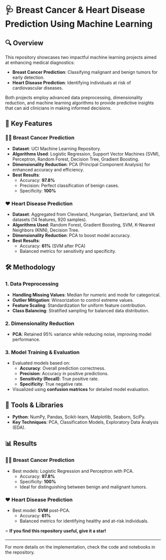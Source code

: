 # 🩺 **Breast Cancer & Heart Disease Prediction Using Machine Learning**

## 🔍 **Overview**
This repository showcases two impactful machine learning projects aimed at enhancing medical diagnostics:

- **Breast Cancer Prediction**: Classifying malignant and benign tumors for early detection.
- **Heart Disease Prediction**: Identifying individuals at risk of cardiovascular diseases.

Both projects employ advanced data preprocessing, dimensionality reduction, and machine learning algorithms to provide predictive insights that can aid clinicians in making informed decisions.

## 🌟 **Key Features**
### 🦸‍♀️ **Breast Cancer Prediction**
- **Dataset**: UCI Machine Learning Repository.
- **Algorithms Used**: Logistic Regression, Support Vector Machines (SVM), Perceptron, Random Forest, Decision Tree, Gradient Boosting.
- **Dimensionality Reduction**: PCA (Principal Component Analysis) for enhanced accuracy and efficiency.
- **Best Results**:
  - Accuracy: **97.8%**
  - Precision: Perfect classification of benign cases.
  - Specificity: **100%**

### ❤️ **Heart Disease Prediction**
- **Dataset**: Aggregated from Cleveland, Hungarian, Switzerland, and VA datasets (14 features, 920 samples).
- **Algorithms Used**: Random Forest, Gradient Boosting, SVM, K-Nearest Neighbors (KNN), Decision Tree.
- **Dimensionality Reduction**: PCA to boost model accuracy.
- **Best Results**:
  - Accuracy: **61%** (SVM after PCA)
  - Balanced metrics for sensitivity and specificity.

## 🛠️ **Methodology**
### 1. **Data Preprocessing**
- **Handling Missing Values**: Median for numeric and mode for categorical.
- **Outlier Mitigation**: Winsorization to control extreme values.
- **Feature Scaling**: Standardization for uniform feature contribution.
- **Class Balancing**: Stratified sampling for balanced data distribution.

### 2. **Dimensionality Reduction**
- **PCA**: Retained 95% variance while reducing noise, improving model performance.

### 3. **Model Training & Evaluation**
- Evaluated models based on:
  - **Accuracy**: Overall prediction correctness.
  - **Precision**: Accuracy in positive predictions.
  - **Sensitivity (Recall)**: True positive rate.
  - **Specificity**: True negative rate.
- Visualized using **confusion matrices** for detailed model evaluation.

## 🧰 **Tools & Libraries**
- **Python**: NumPy, Pandas, Scikit-learn, Matplotlib, Seaborn, SciPy.
- **Key Techniques**: PCA, Classification Models, Exploratory Data Analysis (EDA).

## 📊 **Results**
### 🦸‍♀️ **Breast Cancer Prediction**
- Best models: Logistic Regression and Perceptron with PCA.
  - Accuracy: **97.8%**
  - Specificity: **100%**
  - Ideal for distinguishing between benign and malignant tumors.

### ❤️ **Heart Disease Prediction**
- Best model: **SVM** post-PCA.
  - Accuracy: **61%**
  - Balanced metrics for identifying healthy and at-risk individuals.

⭐️ **If you find this repository useful, give it a star!**

---

For more details on the implementation, check the code and notebooks in the repository.
